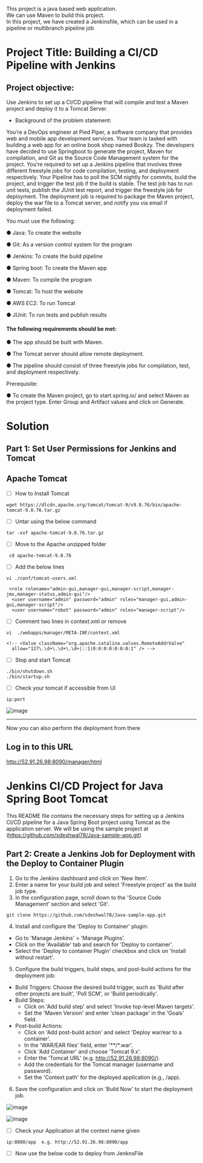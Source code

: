 This project is a java based web application.  
We can use Maven to build this project.  
In this project, we have created a Jenkinsfile, which can be used in a pipeline or multibranch pipeline job

# Project Title: Building a CI/CD Pipeline with Jenkins

## Project objective: 

Use Jenkins to set up a CI/CD pipeline that will compile and test a Maven project and deploy it to a Tomcat Server.

- Background of the problem statement: 

You’re a DevOps engineer at Pied Piper, a software company that provides web and mobile app development services. Your team is tasked with building a web app for an online book shop named Bookzy. The developers have decided to use Springboot to generate the project, Maven for compilation, and Git as the Source Code Management system for the project. You’re required to set up a Jenkins pipeline that involves three different freestyle jobs for code compilation, testing, and deployment respectively. Your Pipeline has to poll the SCM nightly for commits, build the project, and trigger the test job if the build is stable. The test job has to run unit tests, publish the JUnit test report, and trigger the freestyle job for deployment. The deployment job is required to package the Maven project, deploy the war file to a Tomcat server, and notify you via email if deployment failed.

You must use the following: 

●	Java: To create the website

●	Git: As a version control system for the program

●	Jenkins: To create the build pipeline

●	Spring boot: To create the Maven app

●	Maven: To compile the program

●	Tomcat: To host the website

●	AWS EC2: To run Tomcat

●	JUnit: To run tests and publish results

#### The following requirements should be met: 

●	The app should be built with Maven.

●	The Tomcat server should allow remote deployment.

●	The pipeline should consist of three freestyle jobs for compilation, test, and deployment respectively.

Prerequisite:

●	To create the Maven project, go to start.spring.io/ and select Maven as the project type. Enter Group and Artifact values and click on Generate.


# Solution 


## Part 1: Set User Permissions for Jenkins and Tomcat


## Apache Tomcat
- [ ]  How to Install Tomcat
```
wget https://dlcdn.apache.org/tomcat/tomcat-9/v9.0.76/bin/apache-tomcat-9.0.76.tar.gz
```
- [ ]  Untar using the below command

```
tar -xvf apache-tomcat-9.0.76.tar.gz
```
- [ ] Move to the Apache unzipped folder

```
 cd apache-tomcat-9.0.76
 ```

- [ ]  Add the below lines
```
vi ./conf/tomcat-users.xml

 <role rolename="admin-gui,manager-gui,manager-script,manager-jmx,manager-status,admin-gui"/>
  <user username="admin" password="admin" roles="manager-gui,admin-gui,manager-script"/>
  <user username="robot" password="admin" roles="manager-script"/>
```

- [ ] Comment two lines in context.xml or remove 
```
vi  ./webapps/manager/META-INF/context.xml 

<!-- <Valve className="org.apache.catalina.valves.RemoteAddrValve"
  allow="127\.\d+\.\d+\.\d+|::1|0:0:0:0:0:0:0:1" /> -->
```
- [ ] Stop and start Tomcat
```
./bin/shutdown.sh
./bin/startup.sh
```
- [ ] Check your tomcat if accessible from UI

```
ip:port
```
![image](https://github.com/sdeshwal78/Java-sample-app/assets/137603560/e317bb53-9ca2-41ee-ba27-56a95af735b0)


----
Now you can also perform the deployment from there 


## Log in to this URL 

http://52.91.26.98:8090/manager/html

# Jenkins CI/CD Project for Java Spring Boot Tomcat

This README file contains the necessary steps for setting up a Jenkins CI/CD pipeline for a Java Spring Boot project using Tomcat as the application server. We will be using the sample project at (https://github.com/sdeshwal78/Java-sample-app.git)



## Part 2: Create a Jenkins Job for Deployment with the Deploy to Container Plugin

1. Go to the Jenkins dashboard and click on 'New Item'.
2. Enter a name for your build job and select 'Freestyle project' as the build job type.
3. In the configuration page, scroll down to the 'Source Code Management' section and select 'Git'.


```
git clone https://github.com/sdeshwal78/Java-sample-app.git 
```
4. Install and configure the 'Deploy to Container' plugin:
- Go to 'Manage Jenkins' > 'Manage Plugins'.
- Click on the 'Available' tab and search for 'Deploy to container'.
- Select the 'Deploy to container Plugin' checkbox and click on 'Install without restart'.

5. Configure the build triggers, build steps, and post-build actions for the deployment job:
- Build Triggers: Choose the desired build trigger, such as 'Build after other projects are built', 'Poll SCM', or 'Build periodically'.
- Build Steps: 
    - Click on 'Add build step' and select 'Invoke top-level Maven targets'.
    - Set the 'Maven Version' and enter 'clean package' in the 'Goals' field.
- Post-build Actions:
    - Click on 'Add post-build action' and select 'Deploy war/ear to a container'.
    - In the 'WAR/EAR files' field, enter '**/*.war'.
    - Click 'Add Container' and choose 'Tomcat 9.x'.
    - Enter the 'Tomcat URL' (e.g. http://52.91.26.98:8090/).
    - Add the credentials for the Tomcat manager (username and password).
    - Set the 'Context path' for the deployed application (e.g., /app).

6. Save the configuration and click on 'Build Now' to start the deployment job.


![image](https://github.com/sdeshwal78/Java-sample-app/assets/137603560/acac01b2-8832-4d23-96c1-839dbae35414)

![image](https://github.com/sdeshwal78/Java-sample-app/assets/137603560/e3aa7323-99b1-4375-bf90-b229ec522483)



 - [ ] Check your Application at the context name given
```
ip:8080/app  e.g. http://52.91.26.98:8090/app
```



 - [ ]  Now use the below code to deploy from JenknsFile
